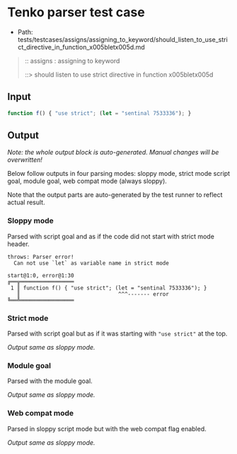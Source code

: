# Tenko parser test case

- Path: tests/testcases/assigns/assigning_to_keyword/should_listen_to_use_strict_directive_in_function_x005bletx005d.md

> :: assigns : assigning to keyword
>
> ::> should listen to use strict directive in function x005bletx005d

## Input

`````js
function f() { "use strict"; (let = "sentinal 7533336"); }
`````

## Output

_Note: the whole output block is auto-generated. Manual changes will be overwritten!_

Below follow outputs in four parsing modes: sloppy mode, strict mode script goal, module goal, web compat mode (always sloppy).

Note that the output parts are auto-generated by the test runner to reflect actual result.

### Sloppy mode

Parsed with script goal and as if the code did not start with strict mode header.

`````
throws: Parser error!
  Can not use `let` as variable name in strict mode

start@1:0, error@1:30
╔══╦═════════════════
 1 ║ function f() { "use strict"; (let = "sentinal 7533336"); }
   ║                               ^^^------- error
╚══╩═════════════════

`````

### Strict mode

Parsed with script goal but as if it was starting with `"use strict"` at the top.

_Output same as sloppy mode._

### Module goal

Parsed with the module goal.

_Output same as sloppy mode._

### Web compat mode

Parsed in sloppy script mode but with the web compat flag enabled.

_Output same as sloppy mode._

